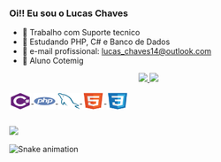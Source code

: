 ### Oi!! Eu sou o Lucas Chaves

- 🔭 Trabalho com Suporte tecnico
- 🌱 Estudando PHP, C# e Banco de Dados
- 👯 e-mail profissional: lucas_chaves14@outlook.com
- 🤔 Aluno Cotemig

<div align="center">
  <a href="https://github.com/lucasxae">
  <img height="180em" src="https://github-readme-stats.vercel.app/api?username=lucasxae&show_icons=true&theme=dark&include_all_commits=true&count_private=true"/>
  <img height="180em" src="https://github-readme-stats.vercel.app/api/top-langs/?username=lucasxae&layout=compact&langs_count=7&theme=dark"/>
</div>

  <div style="display: inline_block"><br>
  <img align="center" alt="Rafa-Js" height="30" width="40" src="https://raw.githubusercontent.com/devicons/devicon/master/icons/csharp/csharp-plain.svg">
  <img align="center" alt="Rafa-Ts" height="30" width="40" src="https://raw.githubusercontent.com/devicons/devicon/master/icons/php/php-plain.svg">
  <img align="center" alt="Rafa-React" height="30" width="40" src="https://raw.githubusercontent.com/devicons/devicon/master/icons/mysql/mysql-original.svg">
  <img align="center" alt="Rafa-HTML" height="30" width="40" src="https://raw.githubusercontent.com/devicons/devicon/master/icons/html5/html5-original.svg">
  <img align="center" alt="Rafa-CSS" height="30" width="40" src="https://raw.githubusercontent.com/devicons/devicon/master/icons/css3/css3-original.svg">
 
</div>
  
  ##
  
  <div> 

  <a href="https://www.linkedin.com/in/lucas-chaves-4b3167206/" target="_blank"><img src="https://img.shields.io/badge/-LinkedIn-%230077B5?style=for-the-badge&logo=linkedin&logoColor=white" target="_blank"></a> 
  </div>
  
![Snake animation](https://github.com/lucasxae/lucasxae/blob/output/github-contribution-grid-snake.svg)
